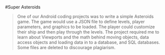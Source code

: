 #Super Asteroids
>One of our Android coding projects was to write a simple Asteroids game. The game would use a JSON file to define levels, player parameters, and graphics to be loaded. The player could customize their ship and then play through the levels. The project required me to learn about Viewports and the math behind moving objects, data access objects and loading data in to a database, and SQL databases. Some files are deleted to discourage plagiarism.
